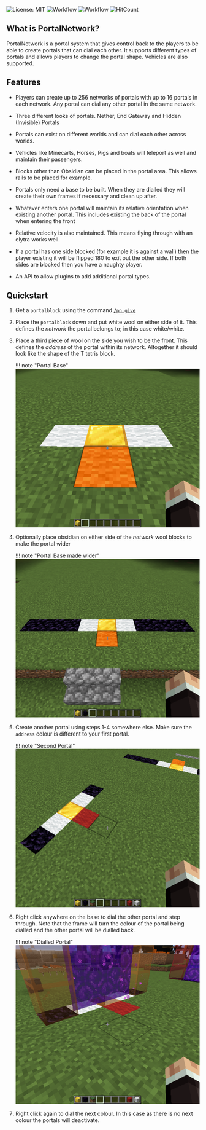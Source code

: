 ![License: MIT](https://img.shields.io/badge/license-MIT-blue.svg)
![Workflow](https://github.com/bundabrg/PortalNetwork/workflows/build/badge.svg)
![Workflow](https://github.com/bundabrg/PortalNetwork/workflows/docs/badge.svg)
![HitCount](http://hits.dwyl.com/bundabrg/portalnetwork.svg)



## What is PortalNetwork?

PortalNetwork is a portal system that gives control back to the players to be able to create portals that can dial each other. It supports different types of portals and allows players to change the portal shape.  Vehicles are also supported.

## Features

* Players can create up to 256 networks of portals with up to 16 portals in each network.  Any portal can dial any other portal in the same network.

* Three different looks of portals.  Nether, End Gateway and Hidden (Invisible) Portals

* Portals can exist on different worlds and can dial each other across worlds.

* Vehicles like Minecarts, Horses, Pigs and boats will teleport as well and maintain their passengers.

* Blocks other than Obsidian can be placed in the portal area. This allows rails to be placed for example.

* Portals only need a base to be built.  When they are dialled they will create their own frames if necessary and clean up after.

* Whatever enters one portal will maintain its relative orientation when existing another portal.  This includes existing the back of the portal when entering the front

* Relative velocity is also maintained. This means flying through with an elytra works well.

* If a portal has one side blocked (for example it is against a wall) then the player existing it will be flipped 180 to exit out the other side. If both sides are blocked then you have a naughty player.

* An API to allow plugins to add additional portal types.


## Quickstart

1. Get a `portalblock` using the command [`/pn give`](./permissions_and_commands/#give)

2. Place the `portalblock` down and put white wool on either side of it. This defines the *network* the portal belongs to; in this case white/white.

3. Place a third piece of wool on the side you wish to be the front. This defines the *address* of the portal within its network.  Altogether it should look like the shape of the T tetris block.

    !!! note "Portal Base"
        ![Portal Base](img/portal-qs-base.png)

4. Optionally place obsidian on either side of the *network* wool blocks to make the portal wider

    !!! note "Portal Base made wider"
        ![Portal Base made wider](img/portal-qs-wide.png)

5. Create another portal using steps 1-4 somewhere else. Make sure the `address` colour is different to your first portal.

    !!! note "Second Portal"
        ![Second Portal](img/portal-qs-second.png)

6. Right click anywhere on the base to dial the other portal and step through.  Note that the frame will turn the colour of the portal being dialled and the other portal will be dialled back.

    !!! note "Dialled Portal"
        ![Dialled Portal](img/portal-qs-dial.png)

7. Right click again to dial the next colour. In this case as there is no next colour the portals will deactivate.
